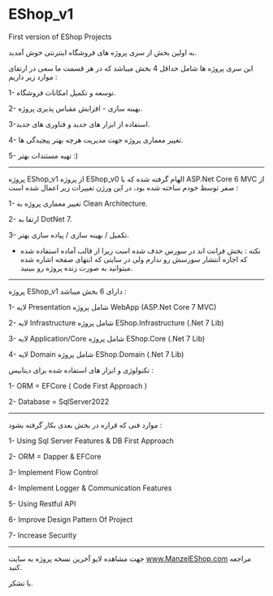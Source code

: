 # EShop_v1
First version of EShop Projects

به اولین بخش از سری پروژه های فروشگاه اینترنتی خوش آمدید.

این سری پروژه ها شامل حداقل 4 بخش میباشد که در هر قسمت ما سعی در ارتقای موارد زیر داریم :
 
1- توسعه و تکمیل امکانات فروشگاه.

2- بهینه سازی - افزایش مقیاس پذیری پروژه.

3-استفاده از ابزار های جدید و فناوری های جدید.

4- تغییر معماری پروژه جهت مدیریت هرچه بهتر پیچیدگی ها.

5- تهیه مستندات بهتر :)

-------------------------------------------------


پروژه EShop_v1 از پروژه EShop_v0 الهام گرفته شده که با ASP.Net Core 6 MVC از صفر توسط خودم ساخته شده بود، در این ورژن تغییرات زیر اعمال شده است : 

1- تغییر معماری پروژه به Clean Architecture.

2- ارتقا به DotNet 7.

3- تکمیل / بهینه سازی / پیاده سازی بهتر.

 
 * نکته : بخش فرانت اند در سورس حذف شده است زیرا از قالب آماده استفاده شده که اجازه انتشار سورسش رو ندارم ولی در سایتی که انتهای صفحه اشاره شده میتوانید به صورت زنده پروژه رو ببینید.

-------------------------------------------------

پروژه EShop_v1 دارای 6 بخش میباشد : 

1- لایه Presentation شامل پروژه WebApp (ASP.Net Core 7 MVC)

2- لایه Infrastructure شامل پروژه EShop.Infrastructure (.Net 7 Lib)

3- لایه Application/Core شامل پروژه EShop.Core (.Net 7 Lib)

4- لایه Domain شامل پروژه EShop.Domain (.Net 7 Lib)


تکنولوژی و ابزار های استفاده شده برای دیتابیس : 

1- ORM = EFCore ( Code First Approach )

2- Database = SqlServer2022

-------------------------------------------------

موارد فنی که قراره در بخش بعدی بکار گرفته بشود : 

1- Using Sql Server Features & DB First Approach

2- ORM = Dapper & EFCore

3- Implement Flow Control

4- Implement Logger & Communication Features

5- Using Restful API

6- Improve Design Pattern Of Project

7- Increase Security

-------------------------------------------------

جهت مشاهده لایو آخرین نسخه پروژه به سایت www.ManzelEShop.com مراجعه کنید.

با تشکر.
